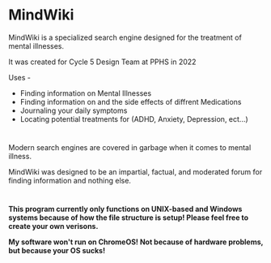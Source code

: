 # MindWiki


MindWiki is a specialized search engine designed for the treatment of mental illnesses.

It was created for Cycle 5 Design Team at PPHS in 2022

Uses - 

- Finding information on Mental Illnesses
- Finding information on and the side effects of diffrent Medications
- Journaling your daily symptoms
- Locating potential treatments for (ADHD, Anxiety, Depression, ect...)

#

Modern search engines are covered in garbage when it comes to mental illness.

MindWiki was designed to be an impartial, factual, and moderated forum for finding information and nothing else.

#

<b> This program currently only functions on UNIX-based and Windows systems because of how the file structure is setup! Please feel free to create your own verisons.
  
  <b> My software won't run on ChromeOS! Not because of hardware problems, but because your OS sucks!
